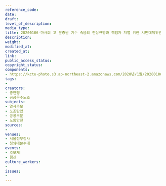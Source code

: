 ```yaml
---
reference_code: 
date: 
draft: 
level_of_description: 
media_type: 
title: 20200106-마사회 고 문중원 기수 죽음의 진상규명과 책임자 처벌 위한 시민대책위원회 청와대 상여 행진
description: 
weight: 
modified_at: 
created_at: 
link: 
public_access_status: 
copyright_status: 
components:
- https://kctu-photo.s3.ap-northeast-2.amazonaws.com/2020년/1월/20200106-마사회+고+문중원+기수+죽음의+진상규명과+책임자+처벌+위한+시민대책위원회+청와대+상여+행진/_CTU3690.jpg
tags:
- 
creators:
- 총연맹
- 공공운수노조
subjects:
- 열사추모
- 노조탄압
- 공공부문
- 노동안전
sources:
- 
venues:
- 서울정부청사
- 청와대분수대
events:
- 추모제
- 행진
culture_workers:
- 
issues:
- 
---
```

